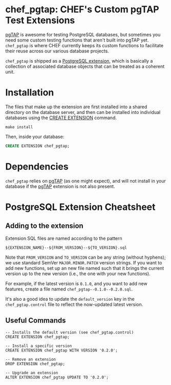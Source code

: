 chef_pgtap: CHEF's Custom pgTAP Test Extensions
===============================================

[pgTAP][] is awesome for testing PostgreSQL databases, but sometimes
you need some custom testing functions that aren't built into pgTAP
yet.  `chef_pgtap` is where CHEF currently keeps its custom functions to
facilitate their reuse across our various database projects.

`chef_pgtap` is shipped as a [PostgreSQL extension][], which is
basically a collection of associated database objects that can be
treated as a coherent unit.

# Installation

The files that make up the extension are first installed into a shared
directory on the database server, and then can be installed into
individual databases using the [CREATE EXTENSION][] command.

```
make install
```

Then, inside your database:

``` sql
CREATE EXTENSION chef_pgtap;
```
# Dependencies

`chef_pgtap` relies on [pgTAP][] (as one might expect), and will not
install in your database if the [pgTAP][] extension is not also
present.

# PostgreSQL Extension Cheatsheet

## Adding to the extension

Extension SQL files are named according to the pattern

```
${EXTENSION_NAME}--${FROM_VERSION}--${TO_VERSION}.sql
```

Note that `FROM_VERSION` and `TO_VERSION` can be any string (without
hyphens); we use standard SemVer `MAJOR.MINOR.PATCH` version strings.
If you want to add new functions, set up an new file named such that
it brings the current version up to the new version (i.e., the one
with your new functions).

For example, if the latest version is `0.1.0`, and you want to add new
features, create a file named `chef_pgtap--0.1.0--0.2.0.sql`.

It's also a good idea to update the `default_version` key in the
`chef_pgtap.control` file to reflect the now-updated latest version.

## Useful Commands

```
-- Installs the default version (see chef_pgtap.control)
CREATE EXTENSION chef_pgtap;

-- Install a specific version
CREATE EXTENSION chef_pgtap WITH VERSION '0.2.0';

-- Remove an extension
DROP EXTENSION chef_pgtap;

-- Upgrade an extension
ALTER EXTENSION chef_pgtap UPDATE TO '0.2.0';
```

[pgTAP]:http://pgtap.org
[PostgreSQL extension]:http://www.postgresql.org/docs/current/static/extend-extensions.html
[CREATE EXTENSION]:http://www.postgresql.org/docs/current/static/sql-createextension.html
